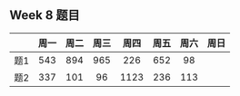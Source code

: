 

## Week 8 题目
|       | 周一   | 周二   |  周三 |   周四 |   周五  | 周六 |  周日 |
| :----:| :----:| :----:|:----:  |:----: |:----: |:----:|:----: |
| 题1   | 543 	| 894	 |   965    |  226  |652   |  98|
| 题2   |337    | 101    |    96    |  1123  |236  | 113|






